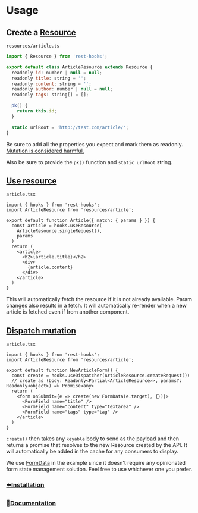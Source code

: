 # Usage

## Create a [Resource](../api/Resource.md)

`resources/article.ts`
```javascript
import { Resource } from 'rest-hooks';

export default class ArticleResource extends Resource {
  readonly id: number | null = null;
  readonly title: string = '';
  readonly content: string = '';
  readonly author: number | null = null;
  readonly tags: string[] = [];

  pk() {
    return this.id;
  }

  static urlRoot = 'http://test.com/article/';
}
```

Be sure to add all the properties you expect and mark them as readonly. [Mutation is considered harmful.](../guides/immutability.md)

Also be sure to provide the `pk()` function and `static urlRoot` string.

## [Use resource](../api/useResource.md)

`article.tsx`
```tsx
import { hooks } from 'rest-hooks';
import ArticleResource from 'resources/article';

export default function Article({ match: { params } }) {
  const article = hooks.useResource(
    ArticleResource.singleRequest(),
    params
  )
  return (
    <article>
      <h2>{article.title}</h2>
      <div>
        {article.content}
      </div>
    </article>
  )
}
```

This will automatically fetch the resource if it is not already available. Param changes also results
in a fetch. It will automatically re-render when a new article is fetched even if from another component.


## [Dispatch mutation](../api/useDispatcher.md)

`article.tsx`
```tsx
import { hooks } from 'rest-hooks';
import ArticleResource from 'resources/article';

export default function NewArticleForm() {
  const create = hooks.useDispatcher(ArticleResource.createRequest())
  // create as (body: Readonly<Partial<ArticleResource>>, params?: Readonly<object>) => Promise<any>
  return (
    <form onSubmit={e => create(new FormData(e.target), {})}>
      <FormField name="title" />
      <FormField name="content" type="textarea" />
      <FormField name="tags" type="tag" />
    </article>
  )
}
```

`create()` then takes any `keyable` body to send as the payload and then returns a promise that
resolves to the new Resource created by the API. It will automatically be added in the cache for any consumers to display.

We use [FormData](https://developer.mozilla.org/en-US/docs/Web/API/FormData/FormData) in
the example since it doesn't require any opinionated form state management solution.
Feel free to use whichever one you prefer.

### [⬅️Installation](./installation.md)
### 📖[Documentation](..)
